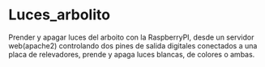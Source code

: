 Luces_arbolito
==============

Prender y apagar luces del arboito con la RaspberryPI, desde un servidor web(apache2) controlando dos pines de salida digitales conectados a una placa de relevadores, prende y apaga luces blancas, de colores o ambas.
